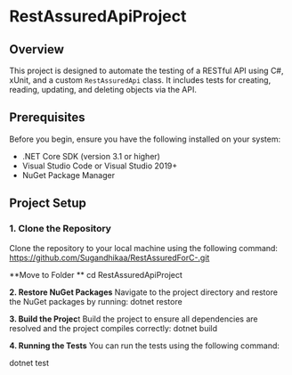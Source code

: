 # RestAssuredApiProject

## Overview
This project is designed to automate the testing of a RESTful API using C#, xUnit, and a custom `RestAssuredApi` class. It includes tests for creating, reading, updating, and deleting objects via the API.

## Prerequisites
Before you begin, ensure you have the following installed on your system:
- .NET Core SDK (version 3.1 or higher)
- Visual Studio Code or Visual Studio 2019+
- NuGet Package Manager

## Project Setup

### 1. Clone the Repository
Clone the repository to your local machine using the following command:
https://github.com/Sugandhikaa/RestAssuredForC-.git

**Move to Folder **
cd RestAssuredApiProject

**2. Restore NuGet Packages**
Navigate to the project directory and restore the NuGet packages by running:
dotnet restore

**3. Build the Projec**t
Build the project to ensure all dependencies are resolved and the project compiles correctly:
dotnet build

**4. Running the Tests**
You can run the tests using the following command:

dotnet test

